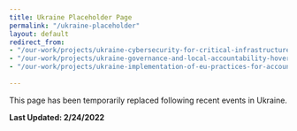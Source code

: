 ```yaml
---
title: Ukraine Placeholder Page
permalink: "/ukraine-placeholder"
layout: default
redirect_from:
- "/our-work/projects/ukraine-cybersecurity-for-critical-infrastructure-activity"
- "/our-work/projects/ukraine-governance-and-local-accountability-hoverla"
- "/our-work/projects/ukraine-implementation-of-eu-practices-for-accounting-financial-reporting-and-audit"
 
---
```


This page has been temporarily replaced following recent events in Ukraine.

**Last Updated: 2/24/2022**